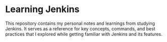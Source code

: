 # Learning Jenkins
This repository contains my personal notes and learnings from studying Jenkins. It serves as a reference for key concepts, commands, and best practices that I explored while getting familiar with Jenkins and its features.
